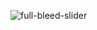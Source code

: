 ![full-bleed-slider](https://user-images.githubusercontent.com/55556476/220639607-766d4f58-c9e8-4bb2-b44d-f1cf1d72285b.png)
